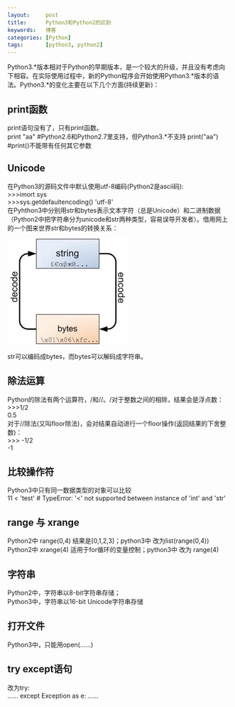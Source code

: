 ```yaml
---
layout:     post
title:      Python3和Python2的区别
keywords:   博客
categories: [Python]
tags:       [python3, python2]
---
```


Python3.*版本相对于Python的早期版本，是一个较大的升级，并且没有考虑向下相容。在实际使用过程中，新的Python程序会开始使用Python3.*版本的语法。Python3.*的变化主要在以下几个方面(持续更新)：

## print函数    

print语句没有了，只有print函数。  
    print "aa"  #Python2.6和Python2.7里支持，但Python3.*不支持
    print("aa") #print()不能带有任何其它参数


## Unicode      

在Python3的源码文件中默认使用utf-8编码(Python2是ascii码):   
    >>>imort sys   
    >>>sys.getdefaultencoding()
    'utf-8'     
在Pyhthon3中分别用str和bytes表示文本字符（总是Unicode）和二进制数据（Python2中把字符串分为unicode和str两种类型，容易误导开发者）。借用网上的一个图来世界str和bytes的转换关系：        

  ![](/images/images_2018/str-bytes.png)   

str可以编码成bytes，而bytes可以解码成字符串。    

## 除法运算    

Python的除法有两个运算符，/和//。/对于整数之间的相除，结果会是浮点数：    
    >>>1/2     
    0.5     
对于//除法(又叫floor除法)，会对结果自动进行一个floor操作(返回结果的下舍整数)：    
    >>> -1/2    
    -1    

##  比较操作符    

Python3中只有同一数据类型的对象可以比较   
    11 < 'test'  # TypeError: '<' not supported between instance of 'int' and 'str'    
    
##  range 与 xrange    

Python2中 range(0,4)  结果是[0,1,2,3]；python3中 改为list(range(0,4))   
Python2中 xrange(4) 适用于for循环的变量控制；python3中 改为 range(4)    

## 字符串    

Python2中，字符串以8-bit字符串存储；    
Python3中，字符串以16-bit Unicode字符串存储    

## 打开文件    

Python3中，只能用open(......)    

## try except语句   

改为try:    
        ......
    except Exception as e:
        ......    
        








